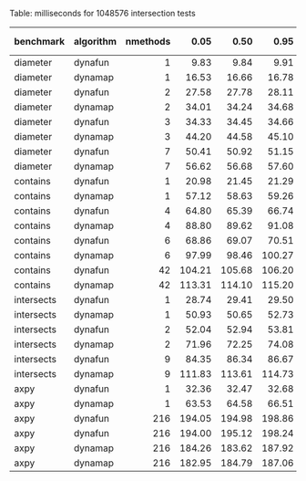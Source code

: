 Table: milliseconds for 1048576 intersection tests

|benchmark  |algorithm | nmethods|   0.05|   0.50|   0.95|   mean| overhead 0.05| overhead 0.50| overhead 0.95| overhead mean| ns per op| overhead ns per op|
|:----------|:---------|--------:|------:|------:|------:|------:|-------------:|-------------:|-------------:|-------------:|---------:|------------------:|
|diameter   |dynafun   |        1|   9.83|   9.84|   9.91|   9.88|          0.04|          0.03|          0.03|          0.03|      9.42|               2.52|
|diameter   |dynamap   |        1|  16.53|  16.66|  16.78|  16.67|          0.13|          0.13|          0.12|          0.12|     15.89|               9.00|
|diameter   |dynafun   |        2|  27.58|  27.78|  28.11|  27.83|          0.17|          0.17|          0.17|          0.17|     26.54|              13.72|
|diameter   |dynamap   |        2|  34.01|  34.24|  34.68|  34.30|          0.25|          0.25|          0.25|          0.25|     32.71|              19.89|
|diameter   |dynafun   |        3|  34.33|  34.45|  34.66|  34.46|          0.03|          0.03|          0.03|          0.03|     32.87|               1.99|
|diameter   |dynamap   |        3|  44.20|  44.58|  45.10|  44.64|          0.16|          0.16|          0.16|          0.16|     42.57|              11.69|
|diameter   |dynafun   |        7|  50.41|  50.92|  51.15|  50.84|          0.15|          0.15|          0.15|          0.15|     48.49|              11.79|
|diameter   |dynamap   |        7|  56.62|  56.68|  57.60|  57.01|          0.22|          0.22|          0.22|          0.22|     54.36|              17.67|
|contains   |dynafun   |        1|  20.98|  21.45|  21.29|  21.13|          0.00|          0.00|          0.00|          0.00|     20.15|               0.93|
|contains   |dynamap   |        1|  57.12|  58.63|  59.26|  58.21|          0.07|          0.07|          0.07|          0.07|     55.52|              36.30|
|contains   |dynafun   |        4|  64.80|  65.39|  66.74|  65.83|          0.05|          0.05|          0.06|          0.05|     62.78|              29.90|
|contains   |dynamap   |        4|  88.80|  89.62|  91.08|  89.93|          0.10|          0.10|          0.10|          0.10|     85.76|              52.88|
|contains   |dynafun   |        6|  68.86|  69.07|  70.51|  69.67|          0.06|          0.05|          0.06|          0.06|     66.45|              30.68|
|contains   |dynamap   |        6|  97.99|  98.46| 100.27|  99.15|          0.11|          0.11|          0.11|          0.11|     94.56|              58.79|
|contains   |dynafun   |       42| 104.21| 105.68| 106.20| 105.06|          0.07|          0.07|          0.07|          0.07|    100.20|              37.92|
|contains   |dynamap   |       42| 113.31| 114.10| 115.20| 114.20|          0.09|          0.09|          0.09|          0.09|    108.91|              46.63|
|intersects |dynafun   |        1|  28.74|  29.41|  29.50|  29.19|          0.03|          0.03|          0.03|          0.03|     27.84|              14.20|
|intersects |dynamap   |        1|  50.93|  50.65|  52.73|  51.64|          0.07|          0.06|          0.07|          0.07|     49.25|              35.62|
|intersects |dynafun   |        2|  52.04|  52.94|  53.81|  53.06|          0.06|          0.06|          0.06|          0.06|     50.60|              32.46|
|intersects |dynamap   |        2|  71.96|  72.25|  74.08|  72.97|          0.09|          0.09|          0.09|          0.09|     69.59|              51.46|
|intersects |dynafun   |        9|  84.35|  86.34|  86.67|  85.49|          0.07|          0.07|          0.07|          0.07|     81.53|              37.17|
|intersects |dynamap   |        9| 111.83| 113.61| 114.73| 113.55|          0.12|          0.12|          0.12|          0.12|    108.29|              63.93|
|axpy       |dynafun   |        1|  32.36|  32.47|  32.68|  32.53|          0.00|          0.00|          0.00|          0.00|     31.03|               0.70|
|axpy       |dynamap   |        1|  63.53|  64.58|  66.51|  64.83|          0.09|          0.09|          0.09|          0.09|     61.83|              31.50|
|axpy       |dynafun   |      216| 194.05| 194.98| 198.86| 196.24|          0.20|          0.20|          0.20|          0.20|    187.15|              79.12|
|axpy       |dynafun   |      216| 194.00| 195.12| 198.24| 195.89|          0.20|          0.20|          0.20|          0.20|    186.81|              78.99|
|axpy       |dynamap   |      216| 184.26| 183.62| 187.92| 185.84|          0.18|          0.17|          0.18|          0.18|    177.23|              69.20|
|axpy       |dynamap   |      216| 182.95| 184.79| 187.06| 184.94|          0.18|          0.18|          0.18|          0.18|    176.37|              68.55|
